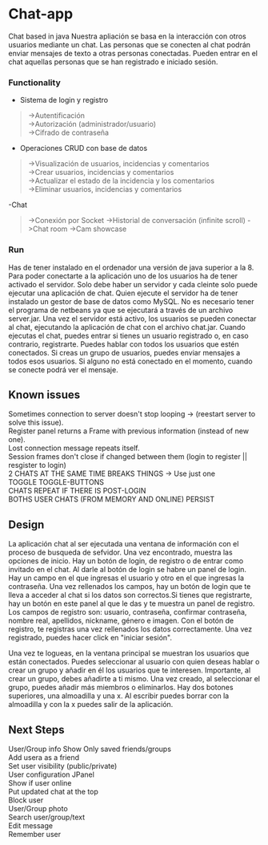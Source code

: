 # Chat-app
Chat based in java
Nuestra apliación se basa en la interacción con otros usuarios mediante un chat.
Las personas que se conecten al chat podrán enviar mensajes de texto a otras 
personas conectadas. Pueden entrar en el chat aquellas personas que se han registrado
e iniciado sesión.

### Functionality
- Sistema de login y registro  
>  ->Autentificación  
>  ->Autorización (administrador/usuario)  
>  ->Cifrado de contraseña  
    
- Operaciones CRUD con base de datos  
>  ->Visualización de usuarios, incidencias y comentarios  
>  ->Crear usuarios, incidencias y comentarios  
>  ->Actualizar el estado de la incidencia y los comentarios  
>  ->Eliminar usuarios, incidencias y comentarios  
  
-Chat
> ->Conexión por Socket
> ->Historial de conversación (infinite scroll)
> ->Chat room
> ->Cam showcase

### Run
Has de tener instalado en el ordenador una versión de java superior a la 8.
Para poder conectarte a la aplicación uno de los usuarios ha de tener activado el servidor. 
Solo debe haber un servidor y cada cleinte solo puede ejecutar una aplicación de chat. 
Quien ejecute el servidor ha de tener instalado un gestor de base de datos como MySQL. No es 
necesario tener el programa de netbeans ya que se ejecutará a través de un archivo server.jar. 
Una vez el servidor está activo, los usuarios se pueden conectar al chat, ejecutando
la aplicación de chat con el archivo chat.jar. Cuando ejecutas el chat, puedes entrar si 
tienes un usuario registrado o, en caso contrario, registrarte. Puedes hablar con todos los
usuarios que estén conectados. Si creas un grupo de usuarios, puedes enviar mensajes
a todos esos usuarios. Si alguno no está conectado en el momento, cuando se conecte
podrá ver el mensaje. 
 
## Known issues
Sometimes connection to server doesn't stop looping -> (reestart server to solve this issue).  
Register panel returns a Frame with previous information (instead of new one).  
Lost connection message repeats itself.  
Session frames don't close if changed between them (login to register || resgister to login)  
2 CHATS AT THE SAME TIME BREAKS THINGS -> Use just one  
TOGGLE TOGGLE-BUTTONS  
CHATS REPEAT IF THERE IS POST-LOGIN  
BOTHS USER CHATS (FROM MEMORY AND ONLINE) PERSIST  

## Design
La aplicación chat al ser ejecutada una ventana de información con el proceso de busqueda de sefvidor. 
Una vez encontrado, muestra las opciones de inicio. Hay un botón de 
login, de registro o de entrar como invitado en el chat. Al darle al botón de login
se habre un panel de login. Hay un campo en el que ingresas el usuario y otro en 
el que ingresas la contraseña. Una vez rellenados los campos, hay un botón de login que te 
lleva a acceder al chat si los datos son correctos.Si tienes que registrarte, hay un botón 
en este panel al que le das y te muestra un panel de registro. Los campos de registro
son: usuario, contraseña, confirmar contraseña, nombre real, apellidos, nickname,
género e imagen. Con el botón de registro, te registras una vez rellenados los datos correctamente.
Una vez registrado, puedes hacer click en "iniciar sesión".

Una vez te logueas, en la ventana principal se muestran los usuarios que están conectados.
Puedes seleccionar al usuario con quien deseas hablar o crear un grupo y añadir en él 
los usuarios que te interesen. Importante, al crear un grupo, debes añadirte a ti mismo.
 Una vez creado, al seleccionar el grupo, puedes añadir 
más miembros o eliminarlos. Hay dos botones superiores, una almoadilla y una x. Al escribir 
puedes borrar con la almoadilla y con la x puedes salir de la aplicación.


## Next Steps
User/Group info 
Show Only saved friends/groups    
Add usera as a friend  
Set user visibility (public/private)  
User configuration JPanel  
Show if user online  
Put updated chat at the top  
Block user  
User/Group photo  
Search user/group/text  
Edit message  
Remember user  
